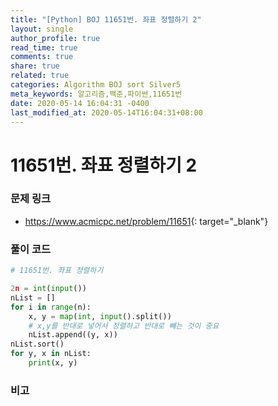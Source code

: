 ```yaml
---
title: "[Python] BOJ 11651번. 좌표 정렬하기 2"
layout: single
author_profile: true
read_time: true
comments: true
share: true
related: true
categories: Algorithm BOJ sort Silver5
meta_keywords: 알고리즘,백준,파이썬,11651번
date: 2020-05-14 16:04:31 -0400
last_modified_at: 2020-05-14T16:04:31+08:00
---
```


# 11651번. 좌표 정렬하기 2

### 문제 링크

- <https://www.acmicpc.net/problem/11651>{: target="\_blank"}

### 풀이 코드

```python
# 11651번. 좌표 정렬하기

2n = int(input())
nList = []
for i in range(n):
    x, y = map(int, input().split())
    # x,y를 반대로 넣어서 정렬하고 반대로 빼는 것이 중요
    nList.append((y, x))
nList.sort()
for y, x in nList:
    print(x, y)
```

### 비고
